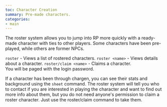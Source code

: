 ```yaml
---
toc: Character Creation
summary: Pre-made characters.
categories:
- main
---
```

The roster system allows you to jump into RP more quickly with a ready-made character with ties to other players. Some characters have been pre-played, while others are former NPCs.

`roster` - Views a list of rostered characters.
`roster <name>` - Views details about a character.
`roster/claim <name>` - Claims a character.  
        You will be paged with the login password.

If a character has been through chargen, you can see their stats and background using the `sheet` command. The roster system will tell you who to contact if you are interested in playing the character and want to find out more info about them, but you do not need anyone's permission to claim a roster character. Just use the roster/claim command to take them.
